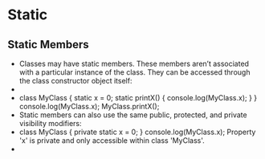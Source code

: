 # Static
## Static Members
- Classes may have static members. These members aren’t associated with a particular instance of the class. They can be accessed through the class constructor object itself:
-
- class MyClass {
  static x = 0;
  static printX() {
    console.log(MyClass.x);
  }
  }
  console.log(MyClass.x);
  MyClass.printX();
- Static members can also use the same public, protected, and private visibility modifiers:
- class MyClass {
  private static x = 0;
  }
  console.log(MyClass.x);
  Property 'x' is private and only accessible within class 'MyClass'.
-